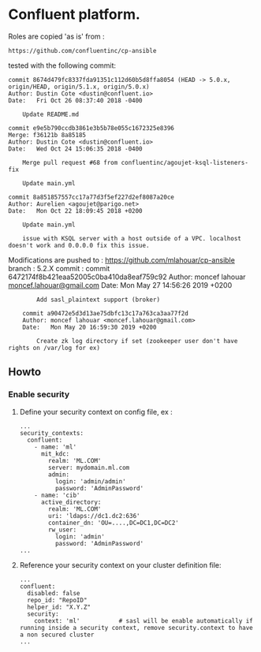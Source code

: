 # Confluent platform.

Roles are copied 'as is' from :

    https://github.com/confluentinc/cp-ansible

tested with the following commit:

```
commit 8674d479fc8337fda91351c112d60b5d8ffa8054 (HEAD -> 5.0.x, origin/HEAD, origin/5.1.x, origin/5.0.x)
Author: Dustin Cote <dustin@confluent.io>
Date:   Fri Oct 26 08:37:40 2018 -0400

    Update README.md

commit e9e5b790ccdb3861e3b5b78e055c1672325e8396
Merge: f36121b 8a85185
Author: Dustin Cote <dustin@confluent.io>
Date:   Wed Oct 24 15:06:35 2018 -0400

    Merge pull request #68 from confluentinc/agoujet-ksql-listeners-fix

    Update main.yml

commit 8a851857557cc17a77d3f5ef227d2ef8087a20ce
Author: Aurelien <agoujet@parigo.net>
Date:   Mon Oct 22 18:09:45 2018 +0200

    Update main.yml

    issue with KSQL server with a host outside of a VPC. localhost doesn't work and 0.0.0.0 fix this issue.

```

Modifications are pushed to :
    https://github.com/mlahouar/cp-ansible
    branch : 5.2.X
    commit : 
        commit 6472174f8b421eaa52005c0ba410da8eaf759c92
        Author: moncef lahouar <moncef.lahouar@gmail.com>
        Date:   Mon May 27 14:56:26 2019 +0200
        
            Add sasl_plaintext support (broker)
        
        commit a90472e5d3d13ae75dbfc13c17a763ca3aa77f2d
        Author: moncef lahouar <moncef.lahouar@gmail.com>
        Date:   Mon May 20 16:59:30 2019 +0200
        
            Create zk log directory if set (zookeeper user don't have rights on /var/log for ex)
            
## Howto

### Enable security
1. Define your security context on config file, ex : 

    ```
    ...
    security_contexts:
      confluent:
        - name: 'ml'
          mit_kdc:
            realm: 'ML.COM'
            server: mydomain.ml.com
            admin:
              login: 'admin/admin'
              password: 'AdminPassword'
        - name: 'cib'
          active_directory:
            realm: 'ML.COM'
            uri: 'ldaps://dc1.dc2:636'
            container_dn: 'OU=....,DC=DC1,DC=DC2'
            rw_user:
              login: 'admin'
              password: 'AdminPassword'
    ...
    ```
2. Reference your security context on your cluster definition file:

    ```
    ...
    confluent:
      disabled: false
      repo_id: "RepoID"
      helper_id: "X.Y.Z"
      security:
        context: 'ml'           # sasl will be enable automatically if running inside a security context, remove security.context to have a non secured cluster
    ...
    ```


    
        

